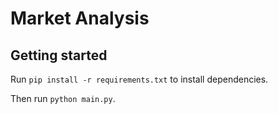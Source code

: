 # Market Analysis

## Getting started

Run `pip install -r requirements.txt` to install dependencies.

Then run `python main.py`.
